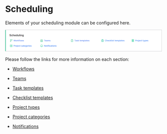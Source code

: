 Scheduling
=============
Elements of your scheduling module can be configured here.

![Scheduling](scheduling.png)

Please follow the links for more information on each section:

* [Workflows](configuration/scheduling/workflow/workflow.md)

* [Teams](configuration/scheduling/teams/teams.md)

* [Task templates](configuration/scheduling/task_templates/task_templates.md)
* [Checklist templates](configuration/scheduling/checklist_templates/checklist_templates.md)

* [Project types](configuration/scheduling/project_types/project_types.md)

* [Project categories](configuration/scheduling/project_categories/project_categories.md)

* [Notifications](configuration/scheduling/notifications/notifications.md)




